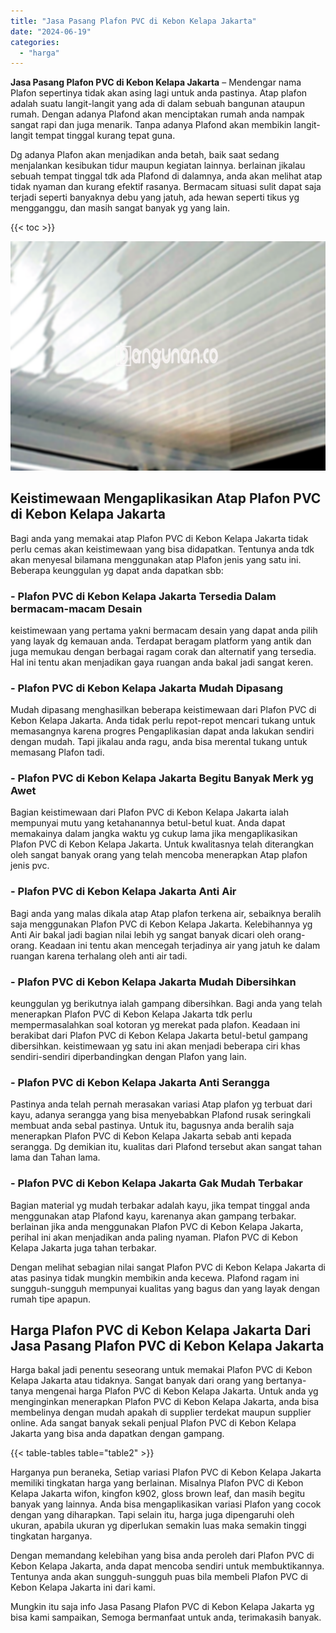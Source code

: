 ```yaml
---
title: "Jasa Pasang Plafon PVC di Kebon Kelapa Jakarta"
date: "2024-06-19"
categories: 
  - "harga"
---
```


**Jasa Pasang Plafon PVC di Kebon Kelapa Jakarta** – Mendengar nama Plafon sepertinya tidak akan asing lagi untuk anda pastinya. Atap plafon adalah suatu langit-langit yang ada di dalam sebuah bangunan ataupun rumah. Dengan adanya Plafond akan menciptakan rumah anda nampak sangat rapi dan juga menarik. Tanpa adanya Plafond akan membikin langit-langit tempat tinggal kurang tepat guna.

Dg adanya Plafon akan menjadikan anda betah, baik saat sedang menjalankan kesibukan tidur maupun kegiatan lainnya. berlainan jikalau sebuah tempat tinggal tdk ada Plafond di dalamnya, anda akan melihat atap tidak nyaman dan kurang efektif rasanya. Bermacam situasi sulit dapat saja terjadi seperti banyaknya debu yang jatuh, ada hewan seperti tikus yg mengganggu, dan masih sangat banyak yg yang lain.

{{< toc >}}

![Jasa Pasang Plafon PVC di Kebon Kelapa Jakarta](/images/flafond-pvc-murah09.png)

## Keistimewaan Mengaplikasikan Atap Plafon PVC di Kebon Kelapa Jakarta

Bagi anda yang memakai atap Plafon PVC di Kebon Kelapa Jakarta tidak perlu cemas akan keistimewaan yang bisa didapatkan. Tentunya anda tdk akan menyesal bilamana menggunakan atap Plafon jenis yang satu ini. Beberapa keunggulan yg dapat anda dapatkan sbb:

### \- Plafon PVC di Kebon Kelapa Jakarta Tersedia Dalam bermacam-macam Desain

keistimewaan yang pertama yakni bermacam desain yang dapat anda pilih yang layak dg kemauan anda. Terdapat beragam platform yang antik dan juga memukau dengan berbagai ragam corak dan alternatif yang tersedia. Hal ini tentu akan menjadikan gaya ruangan anda bakal jadi sangat keren.

### \- Plafon PVC di Kebon Kelapa Jakarta Mudah Dipasang

Mudah dipasang menghasilkan beberapa keistimewaan dari Plafon PVC di Kebon Kelapa Jakarta. Anda tidak perlu repot-repot mencari tukang untuk memasangnya karena progres Pengaplikasian dapat anda lakukan sendiri dengan mudah. Tapi jikalau anda ragu, anda bisa merental tukang untuk memasang Plafon tadi.

### \- Plafon PVC di Kebon Kelapa Jakarta Begitu Banyak Merk yg Awet

Bagian keistimewaan dari Plafon PVC di Kebon Kelapa Jakarta ialah mempunyai mutu yang ketahanannya betul-betul kuat. Anda dapat memakainya dalam jangka waktu yg cukup lama jika mengaplikasikan Plafon PVC di Kebon Kelapa Jakarta. Untuk kwalitasnya telah diterangkan oleh sangat banyak orang yang telah mencoba menerapkan Atap plafon jenis pvc.

### \- Plafon PVC di Kebon Kelapa Jakarta Anti Air

Bagi anda yang malas dikala atap Atap plafon terkena air, sebaiknya beralih saja menggunakan Plafon PVC di Kebon Kelapa Jakarta. Kelebihannya yg Anti Air bakal jadi bagian nilai lebih yg sangat banyak dicari oleh orang-orang. Keadaan ini tentu akan mencegah terjadinya air yang jatuh ke dalam ruangan karena terhalang oleh anti air tadi.

### \- Plafon PVC di Kebon Kelapa Jakarta Mudah Dibersihkan

keunggulan yg berikutnya ialah gampang dibersihkan. Bagi anda yang telah menerapkan Plafon PVC di Kebon Kelapa Jakarta tdk perlu mempermasalahkan soal kotoran yg merekat pada plafon. Keadaan ini berakibat dari Plafon PVC di Kebon Kelapa Jakarta betul-betul gampang dibersihkan. keistimewaan yg satu ini akan menjadi beberapa ciri khas sendiri-sendiri diperbandingkan dengan Plafon yang lain.

### \- Plafon PVC di Kebon Kelapa Jakarta Anti Serangga

Pastinya anda telah pernah merasakan variasi Atap plafon yg terbuat dari kayu, adanya serangga yang bisa menyebabkan Plafond rusak seringkali membuat anda sebal pastinya. Untuk itu, bagusnya anda beralih saja menerapkan Plafon PVC di Kebon Kelapa Jakarta sebab anti kepada serangga. Dg demikian itu, kualitas dari Plafond tersebut akan sangat tahan lama dan Tahan lama.

### \- Plafon PVC di Kebon Kelapa Jakarta Gak Mudah Terbakar

Bagian material yg mudah terbakar adalah kayu, jika tempat tinggal anda menggunakan atap Plafond kayu, karenanya akan gampang terbakar. berlainan jika anda menggunakan Plafon PVC di Kebon Kelapa Jakarta, perihal ini akan menjadikan anda paling nyaman. Plafon PVC di Kebon Kelapa Jakarta juga tahan terbakar.

Dengan melihat sebagian nilai sangat Plafon PVC di Kebon Kelapa Jakarta di atas pasinya tidak mungkin membikin anda kecewa. Plafond ragam ini sungguh-sungguh mempunyai kualitas yang bagus dan yang layak dengan rumah tipe apapun.

## Harga Plafon PVC di Kebon Kelapa Jakarta Dari Jasa Pasang Plafon PVC di Kebon Kelapa Jakarta

Harga bakal jadi penentu seseorang untuk memakai Plafon PVC di Kebon Kelapa Jakarta atau tidaknya. Sangat banyak dari orang yang bertanya-tanya mengenai harga Plafon PVC di Kebon Kelapa Jakarta. Untuk anda yg menginginkan menerapkan Plafon PVC di Kebon Kelapa Jakarta, anda bisa membelinya dengan mudah apakah di supplier terdekat maupun supplier online. Ada sangat banyak sekali penjual Plafon PVC di Kebon Kelapa Jakarta yang bisa anda dapatkan dengan gampang.

{{< table-tables table="table2" >}}

Harganya pun beraneka, Setiap variasi Plafon PVC di Kebon Kelapa Jakarta memiliki tingkatan harga yang berlainan. Misalnya Plafon PVC di Kebon Kelapa Jakarta wifon, kingfon k902, gloss brown leaf, dan masih begitu banyak yang lainnya. Anda bisa mengaplikasikan variasi Plafon yang cocok dengan yang diharapkan. Tapi selain itu, harga juga dipengaruhi oleh ukuran, apabila ukuran yg diperlukan semakin luas maka semakin tinggi tingkatan harganya.

Dengan memandang kelebihan yang bisa anda peroleh dari Plafon PVC di Kebon Kelapa Jakarta, anda dapat mencoba sendiri untuk membuktikannya. Tentunya anda akan sungguh-sungguh puas bila membeli Plafon PVC di Kebon Kelapa Jakarta ini dari kami.

Mungkin itu saja info Jasa Pasang Plafon PVC di Kebon Kelapa Jakarta yg bisa kami sampaikan, Semoga bermanfaat untuk anda, terimakasih banyak.

